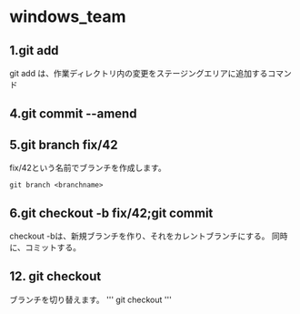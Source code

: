 # windows_team

## 1.git add
git add は、作業ディレクトリ内の変更をステージングエリアに追加するコマンド

## 4.git commit --amend

## 5.git branch fix/42
fix/42という名前でブランチを作成します。
```
git branch <branchname>
```

## 6.git checkout -b fix/42;git commit
checkout -bは、新規ブランチを作り、それをカレントブランチにする。
同時に、コミットする。

## 12. git checkout
ブランチを切り替えます。
'''
git checkout <branch>
'''
